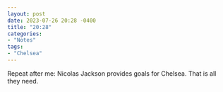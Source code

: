 ```yaml
---
layout: post
date: 2023-07-26 20:28 -0400
title: "20:28"
categories:
- "Notes"
tags:
- "Chelsea"
---
```


Repeat after me: Nicolas Jackson provides goals for Chelsea. That is all they need.
